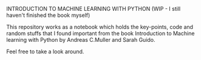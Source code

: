 INTRODUCTION TO MACHINE LEARNING WITH PYTHON (WIP - I still haven't finished the book myself)

This repository works as a notebook which holds the key-points, code and random stuffs that I found important from the book Introduction to Machine learning with Python by Andreas C.Muller and Sarah Guido.

Feel free to take a look around.
